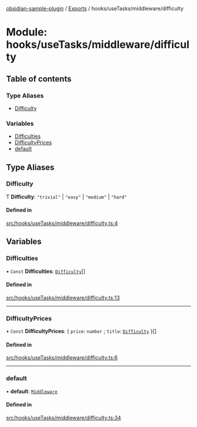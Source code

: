 [obsidian-sample-plugin](../README.md) / [Exports](../modules.md) / hooks/useTasks/middleware/difficulty

# Module: hooks/useTasks/middleware/difficulty

## Table of contents

### Type Aliases

- [Difficulty](hooks_useTasks_middleware_difficulty.md#difficulty)

### Variables

- [Difficulties](hooks_useTasks_middleware_difficulty.md#difficulties)
- [DifficultyPrices](hooks_useTasks_middleware_difficulty.md#difficultyprices)
- [default](hooks_useTasks_middleware_difficulty.md#default)

## Type Aliases

### Difficulty

Ƭ **Difficulty**: ``"trivial"`` \| ``"easy"`` \| ``"medium"`` \| ``"hard"``

#### Defined in

[src/hooks/useTasks/middleware/difficulty.ts:4](https://github.com/dromse/personal-grind-manager/blob/93620cd/src/hooks/useTasks/middleware/difficulty.ts#L4)

## Variables

### Difficulties

• `Const` **Difficulties**: [`Difficulty`](hooks_useTasks_middleware_difficulty.md#difficulty)[]

#### Defined in

[src/hooks/useTasks/middleware/difficulty.ts:13](https://github.com/dromse/personal-grind-manager/blob/93620cd/src/hooks/useTasks/middleware/difficulty.ts#L13)

___

### DifficultyPrices

• `Const` **DifficultyPrices**: \{ `price`: `number` ; `title`: [`Difficulty`](hooks_useTasks_middleware_difficulty.md#difficulty)  }[]

#### Defined in

[src/hooks/useTasks/middleware/difficulty.ts:6](https://github.com/dromse/personal-grind-manager/blob/93620cd/src/hooks/useTasks/middleware/difficulty.ts#L6)

___

### default

• **default**: [`Middleware`](hooks_useTasks_types.md#middleware)

#### Defined in

[src/hooks/useTasks/middleware/difficulty.ts:34](https://github.com/dromse/personal-grind-manager/blob/93620cd/src/hooks/useTasks/middleware/difficulty.ts#L34)
